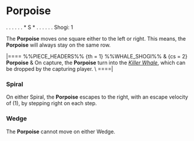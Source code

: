 # Porpoise

<div class = "movement">
. . . . .
. * S * .
. . . . .
Shogi: 1
</div>

The **Porpoise** moves one square either to the left or right.
This means, the **Porpoise** will always stay on the same row.

|====
%%PIECE_HEADERS%%
  {th = 1}  %%WHALE_SHOGI%%
& {cs = 2}  **Porpoise**
&           On capture, the **Porpoise** turn into the 
            [*Killer Whale*](dragon_king.html?piece=killer_whale),
            which can be dropped by the capturing player. \\
====|

### Spiral

On either Spiral, the **Porpoise** escapes to the right, with an escape
velocity of \(1\), by stepping right on each step.

### Wedge

The **Porpoise** cannot move on either Wedge.
